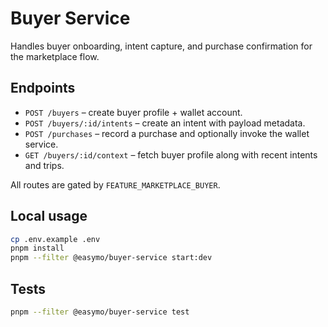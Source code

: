 # Buyer Service

Handles buyer onboarding, intent capture, and purchase confirmation for the marketplace flow.

## Endpoints

- `POST /buyers` – create buyer profile + wallet account.
- `POST /buyers/:id/intents` – create an intent with payload metadata.
- `POST /purchases` – record a purchase and optionally invoke the wallet service.
- `GET /buyers/:id/context` – fetch buyer profile along with recent intents and trips.

All routes are gated by `FEATURE_MARKETPLACE_BUYER`.

## Local usage

```bash
cp .env.example .env
pnpm install
pnpm --filter @easymo/buyer-service start:dev
```

## Tests

```bash
pnpm --filter @easymo/buyer-service test
```
